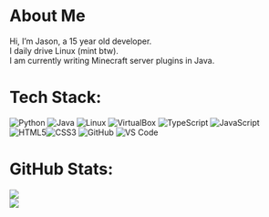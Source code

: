 # About Me
Hi, I’m Jason, a 15 year old developer.  
I daily drive Linux (mint btw).  
I am currently writing Minecraft server plugins in Java.

# Tech Stack:
![Python](https://img.shields.io/badge/Python-3670A0?style=for-the-badge&logo=python&logoColor=ffdd54)  ![Java](https://img.shields.io/badge/Java-ED8B00?style=for-the-badge&logo=openjdk&logoColor=white)  ![Linux](https://img.shields.io/badge/Linux-FCC624?style=for-the-badge&logo=linux&logoColor=black)  ![VirtualBox](https://img.shields.io/badge/VirtualBox-183A61?style=for-the-badge&logo=virtualbox&logoColor=white)  ![TypeScript](https://img.shields.io/badge/TypeScript-3178C6?style=for-the-badge&logo=typescript&logoColor=white)  ![JavaScript](https://img.shields.io/badge/JavaScript-323330?style=for-the-badge&logo=javascript&logoColor=F7DF1E) ![HTML5](https://img.shields.io/badge/HTML5-E34F26?style=for-the-badge&logo=html5&logoColor=white)![CSS3](https://img.shields.io/badge/CSS3-1572B6?style=for-the-badge&logo=css3&logoColor=white)  ![GitHub](https://img.shields.io/badge/GitHub-181717?style=for-the-badge&logo=github&logoColor=white)  ![VS Code](https://img.shields.io/badge/VS%20Code-0078D7?style=for-the-badge&logo=visual-studio-code&logoColor=white)  
# GitHub Stats:
![](https://nirzak-streak-stats.vercel.app/?user=Jasn57&theme=dark&hide_border=false)<br/>
![](https://github-readme-stats.vercel.app/api/top-langs/?username=Jasn57&theme=dark&hide_border=false&include_all_commits=false&count_private=false&layout=compact)
<!-- Proudly created with GPRM ( https://gprm.itsvg.in ) -->
